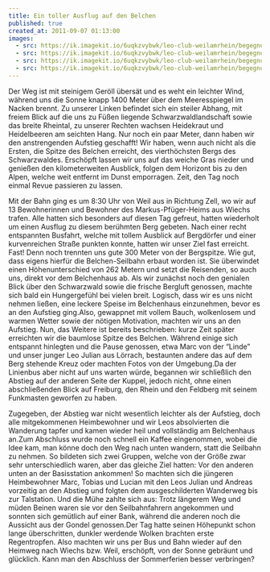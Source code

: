 ```yaml
---
title: Ein toller Ausflug auf den Belchen
published: true
created_at: 2011-09-07 01:13:00
images:
  - src: https://ik.imagekit.io/6uqkzvybwk/leo-club-weilamrhein/begegnungen/28-01.jpg
  - src: https://ik.imagekit.io/6uqkzvybwk/leo-club-weilamrhein/begegnungen/28-02.jpg
  - src: https://ik.imagekit.io/6uqkzvybwk/leo-club-weilamrhein/begegnungen/28-03.jpg
  - src: https://ik.imagekit.io/6uqkzvybwk/leo-club-weilamrhein/begegnungen/28-04.jpg
---
```


Der Weg ist mit steinigem Geröll übersät und es weht ein leichter Wind, während uns die Sonne knapp 1400 Meter über dem Meeresspiegel im Nacken brennt. Zu unserer Linken befindet sich ein steiler Abhang, mit freiem Blick auf die uns zu Füßen liegende Schwarzwaldlandschaft sowie das breite Rheintal, zu unserer Rechten wachsen Heidekraut und Heidelbeeren am seichten Hang. Nur noch ein paar Meter, dann haben wir den anstrengenden Aufstieg geschafft! Wir haben, wenn auch nicht als die Ersten, die Spitze des Belchen erreicht, des vierthöchsten Bergs des Schwarzwaldes. Erschöpft lassen wir uns auf das weiche Gras nieder und genießen den kilometerweiten Ausblick, folgen dem Horizont bis zu den Alpen, welche weit entfernt im Dunst emporragen. Zeit, den Tag noch einmal Revue passieren zu lassen.

Mit der Bahn ging es um 8:30 Uhr von Weil aus in Richtung Zell, wo wir auf 13 Bewohnerinnen und Bewohner des Markus-Pfüger-Heims aus Wiechs trafen. Alle hatten sich besonders auf diesen Tag gefreut, hatten wiederholt um einen Ausflug zu diesem berühmten Berg gebeten. Nach einer recht entspannten Busfahrt, welche mit tollem Ausblick auf Bergdörfer und einer kurvenreichen Straße punkten konnte, hatten wir unser Ziel fast erreicht. Fast! Denn noch trennten uns gute 300 Meter von der Bergspitze. Wie gut, dass eigens hierfür die Belchen-Seilbahn erbaut worden ist. Sie überwindet einen Höhenunterschied von 262 Metern und setzt die Reisenden, so auch uns, direkt vor dem Belchenhaus ab. Als wir zunächst noch den genialen Blick über den Schwarzwald sowie die frische Bergluft genossen, machte sich bald ein Hungergefühl bei vielen breit. Logisch, dass wir es uns nicht nehmen ließen, eine leckere Speise im Belchenhaus einzunehmen, bevor es an den Aufstieg ging.Also, gewappnet mit vollem Bauch, wolkenlosem und warmen Wetter sowie der nötigen Motivation, machten wir uns an den Aufstieg. Nun, das Weitere ist bereits beschrieben: kurze Zeit später erreichten wir die baumlose Spitze des Belchen. Während einige sich entspannt hinlegten und die Pause genossen, etwa Marc von der “Linde” und unser junger Leo Julian aus Lörrach, bestaunten andere das auf dem Berg stehende Kreuz oder machten Fotos von der Umgebung.Da der Linienbus aber nicht auf uns warten würde, begannen wir schließlich den Abstieg auf der anderen Seite der Kuppel, jedoch nicht, ohne einen abschließenden Blick auf Freiburg, den Rhein und den Feldberg mit seinem Funkmasten geworfen zu haben.

Zugegeben, der Abstieg war nicht wesentlich leichter als der Aufstieg, doch alle mitgekommenen Heimbewohner und wir Leos absolvierten die Wanderung tapfer und kamen wieder heil und vollständig am Belchenhaus an.Zum Abschluss wurde noch schnell ein Kaffee eingenommen, wobei die Idee kam, man könne doch den Weg nach unten wandern, statt die Seilbahn zu nehmen. So bildeten sich zwei Gruppen, welche von der Größe zwar sehr unterschiedlich waren, aber das gleiche Ziel hatten: Vor den anderen unten an der Basisstation ankommen! So machten sich die jüngeren Heimbewohner Marc, Tobias und Lucian mit den Leos Julian und Andreas vorzeitig an den Abstieg und folgten dem ausgeschilderten Wanderweg bis zur Talstation. Und die Mühe zahlte sich aus: Trotz längerem Weg und müden Beinen waren sie vor den Seilbahnfahrern angekommen und sonnten sich gemütlich auf einer Bank, während die anderen noch die Aussicht aus der Gondel genossen.Der Tag hatte seinen Höhepunkt schon lange überschritten, dunkler werdende Wolken brachten erste Regentropfen. Also machten wir uns per Bus und Bahn wieder auf den Heimweg nach Wiechs bzw. Weil, erschöpft, von der Sonne gebräunt und glücklich. Kann man den Abschluss der Sommerferien besser verbringen?
